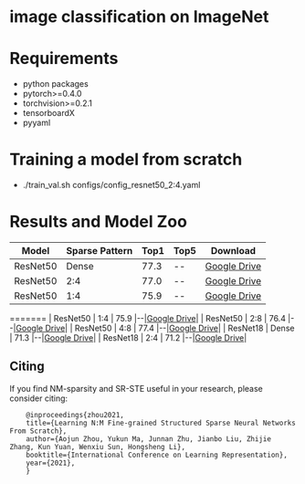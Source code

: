 # image classification on ImageNet

# Requirements

* python packages
* pytorch>=0.4.0
* torchvision>=0.2.1
* tensorboardX
* pyyaml


# Training a model from scratch

* ./train_val.sh configs/config_resnet50_2:4.yaml

# Results and Model Zoo

|     Model    | Sparse Pattern |    Top1 |         Top5  |   Download |
| ------------ | --- | ---------------|----------|------ |
| ResNet50 |  Dense | 77.3 |--|[Google Drive](https://drive.google.com/file/d/1TUvQg4-Y8RdEyTbiuojLWEH64xLLPszG/view?usp=sharing)|
| ResNet50 |  2:4 | 77.0 |--|[Google Drive](https://drive.google.com/file/d/1zARmlZDI_JWKEteEwNIjcZBGVEiEvWLc/view?usp=sharing)|
| ResNet50 |  1:4 | 75.9 |--|[Google Drive](https://drive.google.com/file/d/1TUvQg4-Y8RdEyTbiuojLWEH64xLLPszG/view?usp=sharing)|
=======
| ResNet50 |  1:4 | 75.9 |--|[Google Drive](https://drive.google.com/file/d/1zARmlZDI_JWKEteEwNIjcZBGVEiEvWLc/view?usp=sharing)|
| ResNet50 |  2:8 | 76.4 |--|[Google Drive](https://drive.google.com/file/d/1zARmlZDI_JWKEteEwNIjcZBGVEiEvWLc/view?usp=sharing)|
| ResNet50 |  4:8 | 77.4 |--|[Google Drive](https://drive.google.com/file/d/1TUvQg4-Y8RdEyTbiuojLWEH64xLLPszG/view?usp=sharing)|
| ResNet18 |  Dense | 71.3 |--|[Google Drive](https://drive.google.com/file/d/1zARmlZDI_JWKEteEwNIjcZBGVEiEvWLc/view?usp=sharing)|
| ResNet18 |  2:4 | 71.2 |--|[Google Drive](https://drive.google.com/file/d/1zARmlZDI_JWKEteEwNIjcZBGVEiEvWLc/view?usp=sharing)|


## Citing 

If you find NM-sparsity and SR-STE useful in your research, please consider citing:

        @inproceedings{zhou2021,
        title={Learning N:M Fine-grained Structured Sparse Neural Networks From Scratch},
        author={Aojun Zhou, Yukun Ma, Junnan Zhu, Jianbo Liu, Zhijie Zhang, Kun Yuan, Wenxiu Sun, Hongsheng Li},
        booktitle={International Conference on Learning Representation},
        year={2021},
        }

